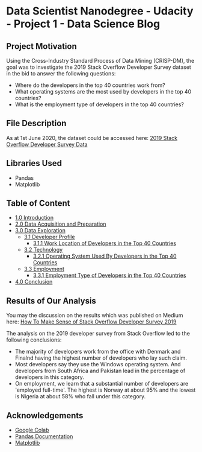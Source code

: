 # Data Scientist Nanodegree - Udacity - Project 1 - Data Science Blog

## Project Motivation
Using the Cross-Industry Standard Process of Data Mining (CRISP-DM), the goal was to investigate the 2019 Stack Overflow Developer Survey dataset in the bid to answer the following questions: 

+ Where do the developers in the top 40 countries work from?
+ What operating systems are the most used by developers in the top 40 countries?
+ What is the employment type of developers in the top 40 countries?

## File Description
As at 1st June 2020, the dataset could be accessed here: [2019 Stack Overflow Developer Survey Data](https://insights.stackoverflow.com/survey)

## Libraries Used
+ Pandas 
+ Matplotlib

## Table of Content
* [1.0 Introduction](https://render.githubusercontent.com/view/ipynb?commit=eaf692e85dad34f8d7a4497a56721d365a669b8e&enc_url=68747470733a2f2f7261772e67697468756275736572636f6e74656e742e636f6d2f6a6f6e617468616e6f626973652f44534e442f656166363932653835646164333466386437613434393761353637323164333635613636396238652f446174615f536369656e63655f4e616e6f6465677265655f5f5f446174615f536369656e63655f426f675f50726f6a6563745f312e6970796e62&nwo=jonathanobise%2FDSND&path=Data_Science_Nanodegree___Data_Science_Bog_Project_1.ipynb&repository_id=268606315&repository_type=Repository#1.0-Introduction)
* [2.0 Data Acquisition and Preparation](https://render.githubusercontent.com/view/ipynb?commit=eaf692e85dad34f8d7a4497a56721d365a669b8e&enc_url=68747470733a2f2f7261772e67697468756275736572636f6e74656e742e636f6d2f6a6f6e617468616e6f626973652f44534e442f656166363932653835646164333466386437613434393761353637323164333635613636396238652f446174615f536369656e63655f4e616e6f6465677265655f5f5f446174615f536369656e63655f426f675f50726f6a6563745f312e6970796e62&nwo=jonathanobise%2FDSND&path=Data_Science_Nanodegree___Data_Science_Bog_Project_1.ipynb&repository_id=268606315&repository_type=Repository#2.0-Data-Acquisition-and-Preparation)
* [3.0 Data Exploration](https://render.githubusercontent.com/view/ipynb?commit=eaf692e85dad34f8d7a4497a56721d365a669b8e&enc_url=68747470733a2f2f7261772e67697468756275736572636f6e74656e742e636f6d2f6a6f6e617468616e6f626973652f44534e442f656166363932653835646164333466386437613434393761353637323164333635613636396238652f446174615f536369656e63655f4e616e6f6465677265655f5f5f446174615f536369656e63655f426f675f50726f6a6563745f312e6970796e62&nwo=jonathanobise%2FDSND&path=Data_Science_Nanodegree___Data_Science_Bog_Project_1.ipynb&repository_id=268606315&repository_type=Repository#3.0-Data-Exploration)
  * [3.1 Developer Profile](https://render.githubusercontent.com/view/ipynb?commit=eaf692e85dad34f8d7a4497a56721d365a669b8e&enc_url=68747470733a2f2f7261772e67697468756275736572636f6e74656e742e636f6d2f6a6f6e617468616e6f626973652f44534e442f656166363932653835646164333466386437613434393761353637323164333635613636396238652f446174615f536369656e63655f4e616e6f6465677265655f5f5f446174615f536369656e63655f426f675f50726f6a6563745f312e6970796e62&nwo=jonathanobise%2FDSND&path=Data_Science_Nanodegree___Data_Science_Bog_Project_1.ipynb&repository_id=268606315&repository_type=Repository#3.1-Developer-Profile)
    * [3.1.1 Work Location of Developers in the Top 40 Countries](https://render.githubusercontent.com/view/ipynb?commit=eaf692e85dad34f8d7a4497a56721d365a669b8e&enc_url=68747470733a2f2f7261772e67697468756275736572636f6e74656e742e636f6d2f6a6f6e617468616e6f626973652f44534e442f656166363932653835646164333466386437613434393761353637323164333635613636396238652f446174615f536369656e63655f4e616e6f6465677265655f5f5f446174615f536369656e63655f426f675f50726f6a6563745f312e6970796e62&nwo=jonathanobise%2FDSND&path=Data_Science_Nanodegree___Data_Science_Bog_Project_1.ipynb&repository_id=268606315&repository_type=Repository#3.1.1-Work-Location-of-Developers-in-the-Top-40-Countries)
  * [3.2 Technology](https://render.githubusercontent.com/view/ipynb?commit=eaf692e85dad34f8d7a4497a56721d365a669b8e&enc_url=68747470733a2f2f7261772e67697468756275736572636f6e74656e742e636f6d2f6a6f6e617468616e6f626973652f44534e442f656166363932653835646164333466386437613434393761353637323164333635613636396238652f446174615f536369656e63655f4e616e6f6465677265655f5f5f446174615f536369656e63655f426f675f50726f6a6563745f312e6970796e62&nwo=jonathanobise%2FDSND&path=Data_Science_Nanodegree___Data_Science_Bog_Project_1.ipynb&repository_id=268606315&repository_type=Repository#3.2-Technology)
    * [3.2.1 Operating System Used By Developers in the Top 40 Countries](https://render.githubusercontent.com/view/ipynb?commit=eaf692e85dad34f8d7a4497a56721d365a669b8e&enc_url=68747470733a2f2f7261772e67697468756275736572636f6e74656e742e636f6d2f6a6f6e617468616e6f626973652f44534e442f656166363932653835646164333466386437613434393761353637323164333635613636396238652f446174615f536369656e63655f4e616e6f6465677265655f5f5f446174615f536369656e63655f426f675f50726f6a6563745f312e6970796e62&nwo=jonathanobise%2FDSND&path=Data_Science_Nanodegree___Data_Science_Bog_Project_1.ipynb&repository_id=268606315&repository_type=Repository#3.2.1-Operating-System-Used-By-Developers-in-the-Top-40-Countries)
  * [3.3 Employment](https://render.githubusercontent.com/view/ipynb?commit=eaf692e85dad34f8d7a4497a56721d365a669b8e&enc_url=68747470733a2f2f7261772e67697468756275736572636f6e74656e742e636f6d2f6a6f6e617468616e6f626973652f44534e442f656166363932653835646164333466386437613434393761353637323164333635613636396238652f446174615f536369656e63655f4e616e6f6465677265655f5f5f446174615f536369656e63655f426f675f50726f6a6563745f312e6970796e62&nwo=jonathanobise%2FDSND&path=Data_Science_Nanodegree___Data_Science_Bog_Project_1.ipynb&repository_id=268606315&repository_type=Repository#3.3-Employment)
    * [3.3.1 Employment Type of Developers in the Top 40 Countries](https://render.githubusercontent.com/view/ipynb?commit=eaf692e85dad34f8d7a4497a56721d365a669b8e&enc_url=68747470733a2f2f7261772e67697468756275736572636f6e74656e742e636f6d2f6a6f6e617468616e6f626973652f44534e442f656166363932653835646164333466386437613434393761353637323164333635613636396238652f446174615f536369656e63655f4e616e6f6465677265655f5f5f446174615f536369656e63655f426f675f50726f6a6563745f312e6970796e62&nwo=jonathanobise%2FDSND&path=Data_Science_Nanodegree___Data_Science_Bog_Project_1.ipynb&repository_id=268606315&repository_type=Repository#3.3.1-Employment-Type-of-Developers-in-the-Top-40-Countries)
* [4.0 Conclusion](https://render.githubusercontent.com/view/ipynb?commit=eaf692e85dad34f8d7a4497a56721d365a669b8e&enc_url=68747470733a2f2f7261772e67697468756275736572636f6e74656e742e636f6d2f6a6f6e617468616e6f626973652f44534e442f656166363932653835646164333466386437613434393761353637323164333635613636396238652f446174615f536369656e63655f4e616e6f6465677265655f5f5f446174615f536369656e63655f426f675f50726f6a6563745f312e6970796e62&nwo=jonathanobise%2FDSND&path=Data_Science_Nanodegree___Data_Science_Bog_Project_1.ipynb&repository_id=268606315&repository_type=Repository#4.0-Conclusion)


## Results of Our Analysis
You may the discussion on the results which was published on Medium here: [How To Make Sense of Stack Overflow Developer Survey 2019](https://medium.com/@obise.jonathan/how-to-make-sense-of-stackoverflow-developer-survey-2019-4885291da106)

The analysis on the 2019 developer survey from Stack Overflow led to the following conclusions:

+ The majority of developers work from the office with Denmark and Finalnd having the highest number of developers who lay such claim.
+ Most developers say they use the Windows operating system. And developers from South Africa and Pakistan lead in the percentage of developers in this category.
+ On employment, we learn that a substantial number of developers are 'employed full-time'. The highest is Norway at about 95% and the lowest is Nigeria at about 58% who fall under this category.

## Acknowledgements 
+ [Google Colab](https://colab.research.google.com/)
+ [Pandas Documentation](https://pandas.pydata.org/pandas-docs/stable/index.html)
+ [Matplotlib](https://matplotlib.org/)
